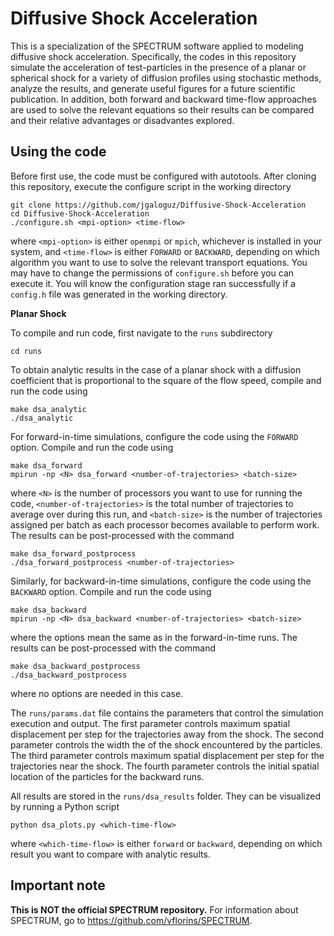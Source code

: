 # Diffusive Shock Acceleration

This is a specialization of the SPECTRUM software applied to modeling diffusive shock acceleration. Specifically, the codes in this repository simulate the acceleration of test-particles in the presence of a planar or spherical shock for a variety of diffusion profiles using stochastic methods, analyze the results, and generate useful figures for a future scientific publication. In addition, both forward and backward time-flow approaches are used to solve the relevant equations so their results can be compared and their relative advantages or disadvantes explored.

## Using the code

Before first use, the code must be configured with autotools. After cloning this repository, execute the configure script in the working directory
```
git clone https://github.com/jgaloguz/Diffusive-Shock-Acceleration
cd Diffusive-Shock-Acceleration
./configure.sh <mpi-option> <time-flow>
```
where `<mpi-option>` is either `openmpi` or `mpich`, whichever is installed in your system, and `<time-flow>` is either `FORWARD` or `BACKWARD`, depending on which algorithm you want to use to solve the relevant transport equations. You may have to change the permissions of `configure.sh` before you can execute it. You will know the configuration stage ran successfully if a `config.h` file was generated in the working directory.

**Planar Shock**

To compile and run code, first navigate to the `runs` subdirectory
```
cd runs
```
To obtain analytic results in the case of a planar shock with a diffusion coefficient that is proportional to the square of the flow speed, compile and run the code using
```
make dsa_analytic
./dsa_analytic
```

For forward-in-time simulations, configure the code using the `FORWARD` option.
Compile and run the code using
```
make dsa_forward
mpirun -np <N> dsa_forward <number-of-trajectories> <batch-size>
```
where `<N>` is the number of processors you want to use for running the code, `<number-of-trajectories>` is the total number of trajectories to average over during this run, and `<batch-size>` is the number of trajectories assigned per batch as each processor becomes available to perform work.
The results can be post-processed with the command
```
make dsa_forward_postprocess
./dsa_forward_postprocess <number-of-trajectories>
```

Similarly, for backward-in-time simulations, configure the code using the `BACKWARD` option.
Compile and run the code using
```
make dsa_backward
mpirun -np <N> dsa_backward <number-of-trajectories> <batch-size>
```
where the options mean the same as in the forward-in-time runs.
The results can be post-processed with the command
```
make dsa_backward_postprocess
./dsa_backward_postprocess
```
where no options are needed in this case.

The `runs/params.dat` file contains the parameters that control the simulation execution and output.
The first parameter controls maximum spatial displacement per step for the trajectories away from the shock.
The second parameter controls the width the of the shock encountered by the particles.
The third parameter controls maximum spatial displacement per step for the trajectories near the shock.
The fourth parameter controls the initial spatial location of the particles for the backward runs.

All results are stored in the `runs/dsa_results` folder.
They can be visualized by running a Python script
```
python dsa_plots.py <which-time-flow>
```
where `<which-time-flow>` is either `forward` or `backward`, depending on which result you want to compare with analytic results.

## Important note

**This is NOT the official SPECTRUM repository.** For information about SPECTRUM, go to https://github.com/vflorins/SPECTRUM.
